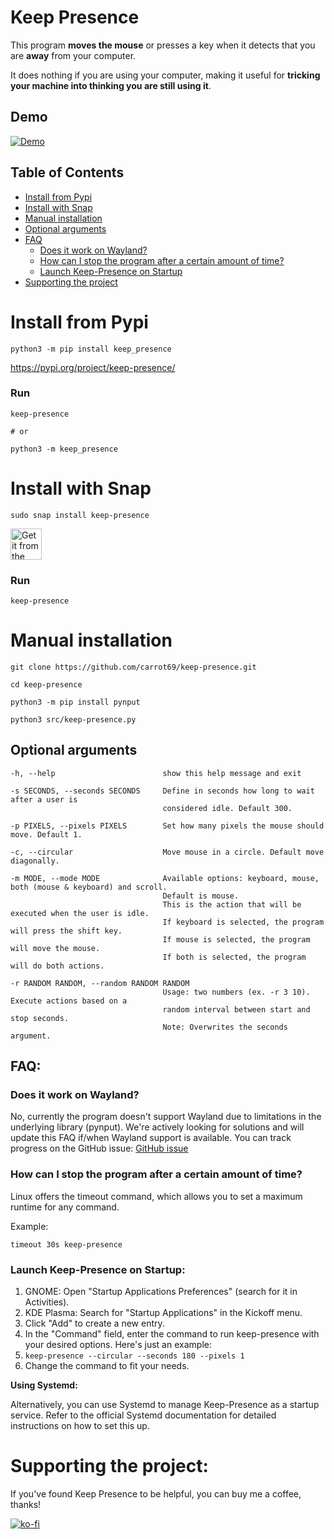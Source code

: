 # Keep Presence

This program **moves the mouse** or presses a key when it detects that you are **away** from your computer.

It does nothing if you are using your computer, making it useful for **tricking your machine into thinking you are still using it**.

## Demo

[![Demo](https://raw.githubusercontent.com/carrot69/keep-presence/master/demo/demo.gif)](https://github.com/carrot69/keep-presence)

## Table of Contents

- [Install from Pypi](#install-from-pypi)
- [Install with Snap](#install-with-snap)
- [Manual installation](#manual-installation)
- [Optional arguments](#optional-arguments)
- [FAQ](#faq)
    - [Does it work on Wayland?](#does-it-work-on-wayland)
    - [How can I stop the program after a certain amount of time?](#how-can-i-stop-the-program-after-a-certain-amount-of-time)
    - [Launch Keep-Presence on Startup](#launch-keep-presence-on-startup)
- [Supporting the project](#supporting-the-project)

# Install from Pypi

```
python3 -m pip install keep_presence
```
https://pypi.org/project/keep-presence/


### Run

```
keep-presence

# or

python3 -m keep_presence
```

# Install with Snap

```
sudo snap install keep-presence
```

<a href="https://snapcraft.io/keep-presence" target="_blank">
  <img alt="Get it from the Snap Store"
       src="https://snapcraft.io/static/images/badges/en/snap-store-black.svg"
       align="center"
       height="50">
</a>

### Run

```
keep-presence
```

# Manual installation

```
git clone https://github.com/carrot69/keep-presence.git

cd keep-presence

python3 -m pip install pynput

python3 src/keep-presence.py
```

## Optional arguments

```
-h, --help                        show this help message and exit
            
-s SECONDS, --seconds SECONDS     Define in seconds how long to wait after a user is
                                  considered idle. Default 300.

-p PIXELS, --pixels PIXELS        Set how many pixels the mouse should move. Default 1.

-c, --circular                    Move mouse in a circle. Default move diagonally.

-m MODE, --mode MODE              Available options: keyboard, mouse, both (mouse & keyboard) and scroll. 
                                  Default is mouse. 
                                  This is the action that will be executed when the user is idle. 
                                  If keyboard is selected, the program will press the shift key. 
                                  If mouse is selected, the program will move the mouse. 
                                  If both is selected, the program will do both actions.

-r RANDOM RANDOM, --random RANDOM RANDOM
                                  Usage: two numbers (ex. -r 3 10). Execute actions based on a 
                                  random interval between start and stop seconds. 
                                  Note: Overwrites the seconds argument.

```

## FAQ: 

### Does it work on Wayland?

No, currently the program doesn't support Wayland due to limitations in the underlying library (pynput). We're actively looking for solutions and will update this FAQ if/when Wayland support is available. You can track progress on the GitHub issue: [GitHub issue](https://github.com/carrot69/keep-presence/issues/2)

### How can I stop the program after a certain amount of time?

Linux offers the timeout command, which allows you to set a maximum runtime for any command.

Example:

```
timeout 30s keep-presence
```

### Launch Keep-Presence on Startup:

1. GNOME: Open "Startup Applications Preferences" (search for it in Activities).
2. KDE Plasma: Search for "Startup Applications" in the Kickoff menu.
3. Click "Add" to create a new entry.
4. In the "Command" field, enter the command to run keep-presence with your desired options. Here's just an example:
5. `keep-presence --circular --seconds 180 --pixels 1`
6. Change the command to fit your needs.

**Using Systemd:**

Alternatively, you can use Systemd to manage Keep-Presence as a startup service. Refer to the official Systemd documentation for detailed instructions on how to set this up.

# Supporting the project:

If you've found Keep Presence to be helpful, you can buy me a coffee, thanks!

[![ko-fi](https://ko-fi.com/img/githubbutton_sm.svg)](https://ko-fi.com/keep_presence)
